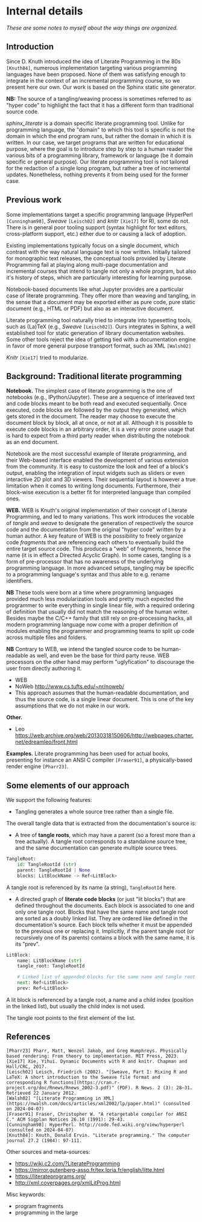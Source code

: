 Internal details
================

*These are some notes to myself about the way things are organized.*

## Introduction

Since D. Knuth introduced the idea of Literate Programming in the 80s `[Knuth84]`, numerous implementation targeting various programming languages have been proposed. None of them was satisfying enough to integrate in the context of an incremental programming course, so we present here our own. Our work is based on the Sphinx static site generator.

**NB:** The source of a tangling/weaving process is sometimes referred to as "hyper code" to highlight the fact that it has a different form than traditional source code.

*sphinx_literate* is a domain specific literate programming tool. Unlike for programming language, the "domain" to which this tool is specific is not the domain in which the end program runs, but rather the domain in which it is written. In our case, we target programs that are written for educational purpose, where the goal is to introduce step by step to a human reader the various bits of a programming library, framework or language (be it domain specific or general purpose). Our literate programming tool is not tailored for the redaction of a single long program, but rather a tree of incremental updates. Nonetheless, nothing prevents it from being used for the former case.

## Previous work

Some implementations target a specific programming language (HyperPerl `[Cunningham98]`, *Sweave* `[Leisch02]` and *knitr* `[Xie17]` for R), some do not. There is in general poor tooling support (syntax highlight for text editors, cross-platform support, etc.) either due to or causing a lack of adoption.

Existing implementations typically focus on a single document, which contrast with the way natural language text is now written. Initially tailored for monographic text releases, the conceptual tools provided by Literate Programming fail at playing along multi-page documentation and incremental courses that intend to tangle not only a whole program, but also it's history of steps, which are particularly interesting for learning purpose.

Notebook-based documents like what Jupyter provides are a particular case of literate programming. They offer more than weaving and tangling, in the sense that a document may be exported either as pure code, pure static document (e.g., HTML or PDF) but also as an interactive document.

Literate programming tool naturally tried to integrate into typesetting tools, such as (La)TeX (e.g., *Sweave* `[Leisch02]`). Ours integrates in Sphinx, a well established tool for static generation of library documentation websites. Some other tools reject the idea of getting tied with a documentation engine in favor of more general purpose transport format, such as XML `[Walsh02]`

*Knitr* `[Xie17]` tried to modularize.

## Background: Traditional literate programming

**Notebook.** The simplest case of literate programming is the one of notebooks (e.g., IPython/Jupyter). These are a sequence of interleaved text and code blocks meant to be both read and executed sequentially. Once executed, code blocks are followed by the output they generated, which gets stored in the document. The reader may choose to execute the document block by block, all at once, or not at all. Although it is possible to execute code blocks in an arbitrary order, it is a very error prone usage that is hard to expect from a third party reader when distributing the notebook as an end document.

Notebook are the most successful example of literate programming, and their Web-based interface enabled the development of various extension from the community. It is easy to customize the look and feel of a block's output, enabling the integration of input widgets such as sliders or even interactive 2D plot and 3D viewers. Their sequential layout is however a true limitation when it comes to writing long documents. Furthermore, their block-wise execution is a better fit for interpreted language than compiled ones.

**WEB.** WEB is Knuth's original implementation of their concept of Literate Programming, and led to many variations. This work introduces the vocable of *tangle* and *weave* to designate the generation of respectively the source code and the documentation from the original "hyper code" written by a human author. A key feature of WEB is the possibility to freely organize code *fragments* that are referencing each others to eventually build the entire target source code. This produces a "web" of fragments, hence the name (it is in effect a Directed Acyclic Graph). In some cases, tangling is a form of pre-processor that has no awareness of the underlying programming language. In more advanced setups, tangling may be specific to a programming language's syntax and thus able to e.g. rename identifiers.

**NB** These tools were born at a time where programming languages provided much less modularization tools and pretty much expected the programmer to write everything in single linear file, with a required ordering of definition that usually did not match the reasoning of the human writer. Besides maybe the C/C++ family that still rely on pre-processing hacks, all modern programming language now come with a proper definition of modules enabling the programmer and programming teams to split up code across multiple files and folders.

**NB** Contrary to WEB, we intend the tangled source code to be human-readable as well, and even be the base for third party reuse. WEB processors on the other hand may perform "uglyfication" to discourage the user from directly authoring it.

 - WEB
 - NoWeb http://www.cs.tufts.edu/~nr/noweb/
 - This approach assumes that the human-readable documentation, and thus the source code, is a single linear document. This is one of the key assumptions that we do not make in our work.

**Other.**

 - Leo https://web.archive.org/web/20130318150606/http://webpages.charter.net/edreamleo/front.html

**Examples.** Literate programming has been used for actual books, presenting for instance an ANSI C compiler `[Fraser91]`, a physically-based render engine `[Pharr23]`.

## Some elements of our approach

We support the following features:

 - Tangling generates a whole source tree rather than a single file.

The overall tangle data that is extracted from the documentation's source is:

 - A tree of **tangle roots**, which may have a parent (so a forest more than a tree actually). A tangle root corresponds to a standalone source tree, and the same documentation can generate multiple source trees.

```Python
TangleRoot:
	id: TangleRootId (str)
	parent: TangleRootId | None
	blocks: LitBlockName -> Ref<LitBlock>
```

A tangle root is referenced by its name (a string), `TangleRootId` here.

 - A directed graph of **literate code blocks** (or just "lit blocks") that are defined throughout the documents. Each block is associated to one and only one tangle root. Blocks that have the same name and tangle root are sorted as a doubly linked list. They are ordered like defined in the documentation's source. Each block tells whether it must be appended to the previous one or replacing it. Implicitly, if the parent tangle root (or recursively one of its parents) contains a block with the same name, it is its "prev".

```Python
LitBlock:
	name: LitBlockName (str)
	tangle_root: TangleRootId

	# Linked list of appended blocks for the same name and tangle root
	next: Ref<LitBlock>
	prev: Ref<LitBlock>

```

A lit block is referenced by a tangle root, a name and a child index (position in the linked list), but usually the child index is not used.

The tangle root points to the first element of the list.

## References

```
[Pharr23] Pharr, Matt, Wenzel Jakob, and Greg Humphreys. Physically based rendering: From theory to implementation. MIT Press, 2023.
[Xie17] Xie, Yihui. Dynamic Documents with R and knitr. Chapman and Hall/CRC, 2017.
[Leisch02] Leisch, Friedrich (2002). "[Sweave, Part I: Mixing R and LaTeX: A short introduction to the Sweave file format and corresponding R functions](https://cran.r-project.org/doc/Rnews/Rnews_2002-3.pdf)" (PDF). R News. 2 (3): 28–31. Retrieved 22 January 2012.
[Walsh02] "[Literate Programming in XML](https://nwalsh.com/docs/articles/xml2002/lp/paper.html)" (consulted on 2024-04-07)
[Fraser91] Fraser, Christopher W. "A retargetable compiler for ANSI C." ACM Sigplan Notices 26.10 (1991): 29-43.
[Cunningham98]: HyperPerl. http://code.fed.wiki.org/view/hyperperl (consulted on 2024-04-07)
[Knuth84]: Knuth, Donald Ervin. "Literate programming." The computer journal 27.2 (1984): 97-111.
```

Other sources and meta-sources:

 - https://wiki.c2.com/?LiterateProgramming
 - https://mirror.gutenberg-asso.fr/tex.loria.fr/english/litte.html
 - https://literateprograms.org/
 - http://xml.coverpages.org/xmlLitProg.html

Misc keywords:

 - program fragments
 - programming in the large
